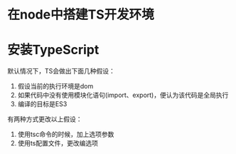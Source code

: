 # 在node中搭建TS开发环境

# 安装TypeScript

默认情况下，TS会做出下面几种假设：
1. 假设当前的执行环境是dom
2. 如果代码中没有使用模块化语句(import、export)，便认为该代码是全局执行
3. 编译的目标是ES3

有两种方式更改以上假设：

1. 使用tsc命令的时候，加上选项参数
2. 使用ts配置文件，更改编选项

